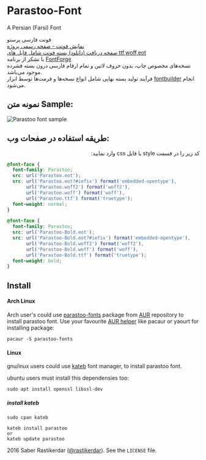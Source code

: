 # Parastoo-Font
A Persian (Farsi) Font

فونت فارسی پرستو  
[نمایش فونت - صفحه رسمی پروژه](http://rastikerdar.github.io/parastoo-font/)  
[صفحه دریافت (دانلود) بسته فونت شامل فایل های ttf,woff,eot](https://github.com/rastikerdar/parastoo-font/releases)  
با تشکر از برنامه [FontForge](https://fontforge.github.io)  
نسخه‌های مخصوص چاپ، بدون حروف لاتین و تمام ارقام فارسی درون بسته فشرده موجود می‌باشد.  
فرآیند تولید بسته نهایی شامل انواع نسخه‌ها و فرمت‌ها توسط ابزار [fontbuilder](https://github.com/rastikerdar/fontbuilder) انجام می‌شود.

## نمونه متن Sample:
![Parastoo font sample](./sample.png)

## طریقه استفاده در صفحات وب:
<div lang="fa" dir="rtl">
کد زیر را در قسمت style یا فایل css وارد نمایید:
</div>


```css
@font-face {
  font-family: Parastoo;
  src: url('Parastoo.eot');
  src: url('Parastoo.eot?#iefix') format('embedded-opentype'),
       url('Parastoo.woff2') format('woff2'),
       url('Parastoo.woff') format('woff'),
       url('Parastoo.ttf') format('truetype');
  font-weight: normal;
}

@font-face {
  font-family: Parastoo;
  src: url('Parastoo-Bold.eot');
  src: url('Parastoo-Bold.eot?#iefix') format('embedded-opentype'),
       url('Parastoo-Bold.woff2') format('woff2'),
       url('Parastoo-Bold.woff') format('woff'),
       url('Parastoo-Bold.ttf') format('truetype');
  font-weight: bold;
}
```

## Install
#### Arch Linux

Arch user's could use [parastoo-fonts](https://aur.archlinux.org/packages/parastoo-fonts/) package from [AUR](https://aur.archlinux.org/) repository to install parastoo font. Use your favourite [AUR helper](https://wiki.archlinux.org/index.php/AUR_helpers) like pacaur or yaourt for installing package:

```shell
pacaur -S parastoo-fonts
```


#### Linux
gnu/inux users could use [kateb](https://github.com/kiamazi/kateb) font manager, to install parastoo font.

ubuntu users must install this dependensies too:
```
sudo apt install openssl libssl-dev
````

##### install kateb
```
sudo cpan kateb

kateb install parastoo
or
kateb update parastoo
```

2016 Saber Rastikerdar ([@rastikerdar](https://github.com/rastikerdar)). See the `LICENSE` file.
